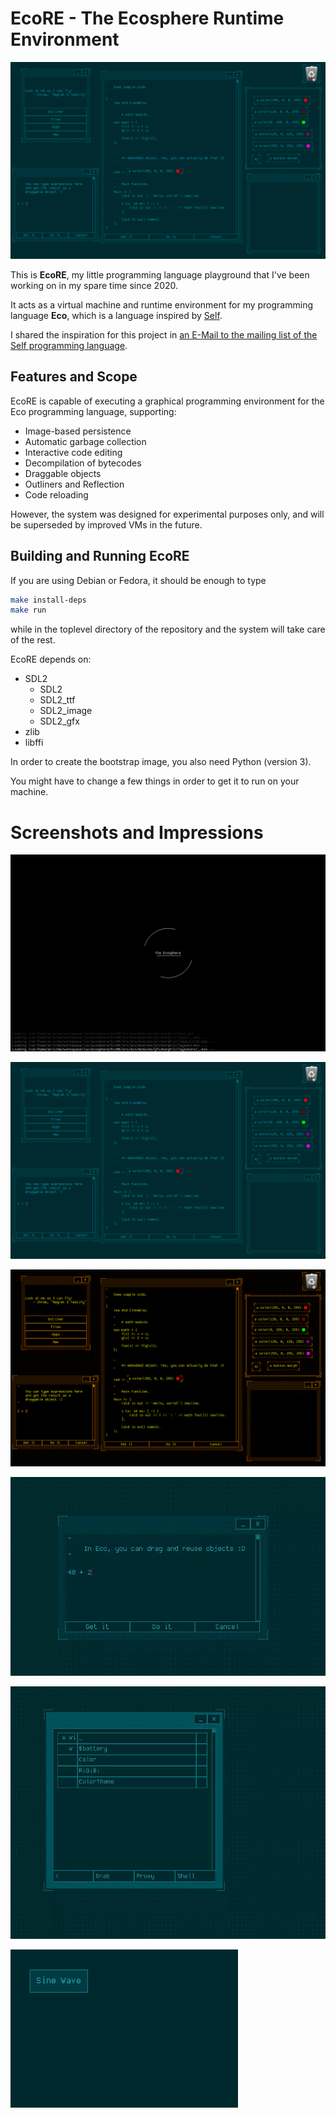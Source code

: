 # EcoRE - The Ecosphere Runtime Environment

![Eco with its standard theme](./doc/repo/resources/eco_standard_theme.png)

This is **EcoRE**, my little programming language playground that I've been working on in my spare time since 2020.

It acts as a virtual machine and runtime environment for my programming language **Eco**, which is a language inspired by [Self](https://selflanguage.org/).

I shared the inspiration for this project in [an E-Mail to the mailing list of the Self programming language](https://lists.selflanguage.org/archives/list/self-interest@lists.selflanguage.org/thread/NGRNRIPZZJTUDMFBRRYUXG56TEQJORG6/).

## Features and Scope

EcoRE is capable of executing a graphical programming environment for the Eco programming language, supporting:

 - Image-based persistence
 - Automatic garbage collection
 - Interactive code editing
 - Decompilation of bytecodes
 - Draggable objects
 - Outliners and Reflection
 - Code reloading

However, the system was designed for experimental purposes only, and will be superseded by improved VMs in the future.

## Building and Running EcoRE

If you are using Debian or Fedora, it should be enough to type

```sh
make install-deps
make run
```

while in the toplevel directory of the repository and the system will take care of the rest.

EcoRE depends on:
 - SDL2
   - SDL2
   - SDL2_ttf
   - SDL2_image
   - SDL2_gfx
 - zlib
 - libffi

In order to create the bootstrap image, you also need Python (version 3).

You might have to change a few things in order to get it to run on your machine.

# Screenshots and Impressions

![A screenshot of EcoRE booting](./doc/repo/resources/eco_loading.png)

![Eco with its standard theme](./doc/repo/resources/eco_standard_theme.png)

![Eco with its pumpkin theme](./doc/repo/resources/eco_pumpkin_theme.png)

![Dragging objects](./doc/repo/resources/eco_dragging_objects.gif)

![Outliners](./doc/repo/resources/eco_outliners.gif)

![Animation](./doc/repo/resources/eco_animation.gif)
